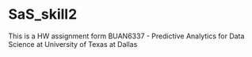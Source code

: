 # SaS_skill2
This is a HW assignment form BUAN6337 - Predictive Analytics for Data Science at University of Texas at Dallas
